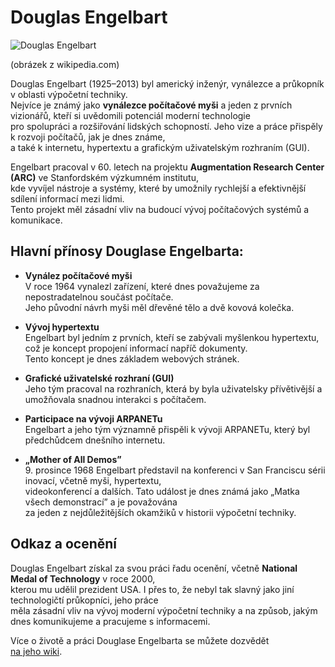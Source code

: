# Douglas Engelbart

![Douglas Engelbart](https://upload.wikimedia.org/wikipedia/commons/thumb/7/78/Douglas_Engelbart_in_2008.jpg/330px-Douglas_Engelbart_in_2008.jpg)

(obrázek z wikipedia.com)

Douglas Engelbart (1925–2013) byl americký inženýr, vynálezce a průkopník v oblasti výpočetní techniky.  
Nejvíce je známý jako **vynálezce počítačové myši** a jeden z prvních vizionářů, kteří si uvědomili potenciál moderní technologie  
pro spolupráci a rozšiřování lidských schopností. Jeho vize a práce přispěly k rozvoji počítačů, jak je dnes známe,  
a také k internetu, hypertextu a grafickým uživatelským rozhraním (GUI).  

Engelbart pracoval v 60. letech na projektu **Augmentation Research Center (ARC)** ve Stanfordském výzkumném institutu,  
kde vyvíjel nástroje a systémy, které by umožnily rychlejší a efektivnější sdílení informací mezi lidmi.  
Tento projekt měl zásadní vliv na budoucí vývoj počítačových systémů a komunikace.

## Hlavní přínosy Douglase Engelbarta:
- **Vynález počítačové myši**  
  V roce 1964 vynalezl zařízení, které dnes považujeme za nepostradatelnou součást počítače.  
  Jeho původní návrh myši měl dřevěné tělo a dvě kovová kolečka.
  
- **Vývoj hypertextu**  
  Engelbart byl jedním z prvních, kteří se zabývali myšlenkou hypertextu, což je koncept propojení informací napříč dokumenty.  
  Tento koncept je dnes základem webových stránek.

- **Grafické uživatelské rozhraní (GUI)**  
  Jeho tým pracoval na rozhraních, která by byla uživatelsky přívětivější a umožňovala snadnou interakci s počítačem.

- **Participace na vývoji ARPANETu**  
  Engelbart a jeho tým významně přispěli k vývoji ARPANETu, který byl předchůdcem dnešního internetu.

- **„Mother of All Demos”**  
  9. prosince 1968 Engelbart představil na konferenci v San Franciscu sérii inovací, včetně myši, hypertextu,  
  videokonferencí a dalších. Tato událost je dnes známá jako „Matka všech demonstrací” a je považována  
  za jeden z nejdůležitějších okamžiků v historii výpočetní techniky.

## Odkaz a ocenění
Douglas Engelbart získal za svou práci řadu ocenění, včetně **National Medal of Technology** v roce 2000,  
kterou mu udělil prezident USA. I přes to, že nebyl tak slavný jako jiní technologičtí průkopníci, jeho práce  
měla zásadní vliv na vývoj moderní výpočetní techniky a na způsob, jakým dnes komunikujeme a pracujeme s informacemi.

Více o životě a práci Douglase Engelbarta se můžete dozvědět  
[na jeho wiki](https://en.wikipedia.org/wiki/Douglas_Engelbart).
